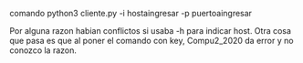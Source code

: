comando
python3 cliente.py -i hostaingresar -p puertoaingresar

Por alguna razon habian conflictos si usaba -h para indicar host.
Otra cosa que pasa es que al poner el comando con key, Compu2_2020 da error y no conozco la razon.
